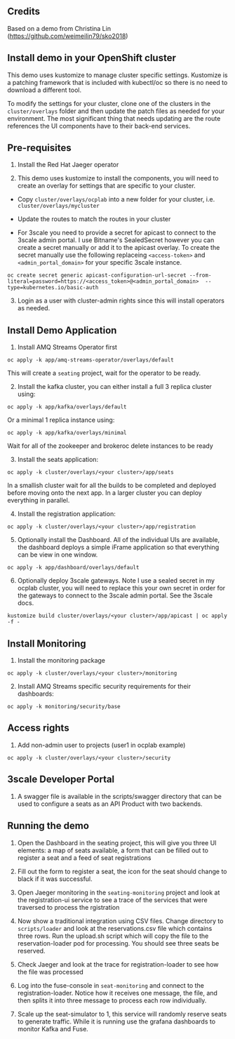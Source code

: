 ## Credits

Based on a demo from Christina Lin (https://github.com/weimeilin79/sko2018)

## Install demo in your OpenShift cluster

This demo uses kustomize to manage cluster specific settings. Kustomize is a patching framework that is included with kubectl/oc so there is no need to download a different tool.

To modify the settings for your cluster, clone one of the clusters in the ```cluster/overlays``` folder and then update the patch
files as needed for your environment. The most significant thing that needs updating are the route references the UI components
have to their back-end services.

## Pre-requisites

1. Install the Red Hat Jaeger operator

2. This demo uses kustomize to install the components, you will need to create an overlay for settings that are specific to your cluster.

* Copy ```cluster/overlays/ocplab``` into a new folder for your cluster, i.e. ```cluster/overlays/mycluster```

* Update the routes to match the routes in your cluster

* For 3scale you need to provide a secret for apicast to connect to the 3scale admin portal. I use Bitname's SealedSecret however you can create a secret manually or add it to the apicast overlay. To create the secret manually use the following replaceing ```<access-token>``` and ```<admin_portal_domain>``` for your specific 3scale instance.

```oc create secret generic apicast-configuration-url-secret --from-literal=password=https://<access_token>@<admin_portal_domain>  --type=kubernetes.io/basic-auth```

3. Login as a user with cluster-admin rights since this will install operators as needed.

## Install Demo Application

1. Install AMQ Streams Operator first

```oc apply -k app/amq-streams-operator/overlays/default```

This will create a ```seating``` project, wait for the operator to be ready.

2. Install the kafka cluster, you can either install a full 3 replica cluster using:

```oc apply -k app/kafka/overlays/default```

Or a minimal 1 replica instance using:

```oc apply -k app/kafka/overlays/minimal```

Wait for all of the zookeeper and brokeroc delete instances to be ready

3. Install the seats application:

```oc apply -k cluster/overlays/<your cluster>/app/seats```

In a smallish cluster wait for all the builds to be completed and deployed before moving onto the next app. In a larger cluster
you can deploy everything in parallel.

4. Install the registration application:

```oc apply -k cluster/overlays/<your cluster>/app/registration```

5. Optionally install the Dashboard. All of the individual UIs are available, the dashboard deploys a simple iFrame application so that everything can be view in one window.

```oc apply -k app/dashboard/overlays/default```

6. Optionally deploy 3scale gateways. Note I use a sealed secret in my ocplab cluster, you will need to replace this your own secret in order for the gateways to connect to the 3scale admin portal. See the 3scale docs.

```kustomize build cluster/overlays/<your cluster>/app/apicast | oc apply -f -```

## Install Monitoring

1. Install the monitoring package

```oc apply -k cluster/overlays/<your cluster>/monitoring```

2. Install AMQ Streams specific security requirements for their dashboards:

```oc apply -k monitoring/security/base```

## Access rights

1. Add non-admin user to projects (user1 in ocplab example)

```oc apply -k cluster/overlays/<your cluster>/security```

## 3scale Developer Portal

1. A swagger file is available in the scripts/swagger directory that can be used to configure a seats as an API Product with two backends.

## Running the demo

1. Open the Dashboard in the seating project, this will give you three UI elements: a map of seats available, a form that can be filled out to register a seat and a feed of seat registrations

2. Fill out the form to register a seat, the icon for the seat should change to black if it was successful.

3. Open Jaeger monitoring in the ```seating-monitoring``` project and look at the registration-ui service to see a trace of the services that were traversed to process the rgistration

4. Now show a traditional integration using CSV files. Change directory to ```scripts/loader``` and look at the reservations.csv file which contains three rows. Run the upload.sh script which will copy the file to the reservation-loader pod for processing. You should see three seats be reserved.

5. Check Jaeger and look at the trace for registration-loader to see how the file was processed

6. Log into the fuse-console in ```seat-monitoring``` and connect to the registration-loader. Notice how it receives one message, the file, and then splits it into three message to process each row individually.

7. Scale up the seat-simulator to 1, this service will randomly reserve seats to generate traffic. While it is running use the grafana dashboards to monitor Kafka and Fuse.
